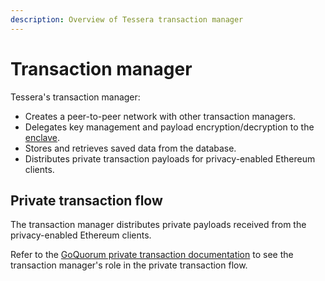 ```yaml
---
description: Overview of Tessera transaction manager
---
```


# Transaction manager

Tessera's transaction manager:

- Creates a peer-to-peer network with other transaction managers.
- Delegates key management and payload encryption/decryption to the [enclave](Enclave.md).
- Stores and retrieves saved data from the database.
- Distributes private transaction payloads for privacy-enabled Ethereum clients.

## Private transaction flow

The transaction manager distributes private payloads received from the privacy-enabled
Ethereum clients.

Refer to the [GoQuorum private transaction documentation](https://docs.goquorum.consensys.net/en/stable/Concepts/Privacy/PrivateAndPublic/)
to see the transaction manager's role in the private transaction flow.
